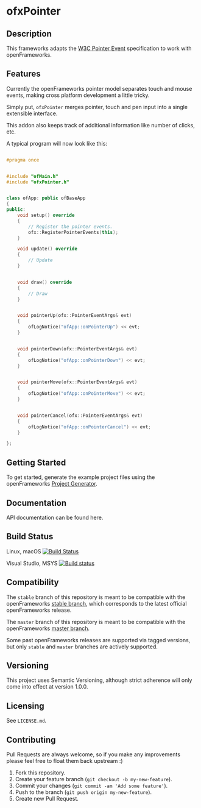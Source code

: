 ofxPointer
==========

## Description

This frameworks adapts the [W3C Pointer Event](http://www.w3.org/TR/pointerevents/) specification to work with openFrameworks.

## Features

Currently the openFrameworks pointer model separates touch and mouse events, making cross platform development a little tricky.

Simply put, `ofxPointer` merges pointer, touch and pen input into a single extensible interface.

This addon also keeps track of additional information like number of clicks, etc.

A typical program will now look like this:

```c++

#pragma once


#include "ofMain.h"
#include "ofxPointer.h"


class ofApp: public ofBaseApp
{
public:
    void setup() override
    {
        // Register the pointer events.
        ofx::RegisterPointerEvents(this);
    }

    void update() override
    {
        // Update
    }


    void draw() override
    {
        // Draw
    }


    void pointerUp(ofx::PointerEventArgs& evt)
    {
        ofLogNotice("ofApp::onPointerUp") << evt;
    }


    void pointerDown(ofx::PointerEventArgs& evt)
    {
        ofLogNotice("ofApp::onPointerDown") << evt;
    }


    void pointerMove(ofx::PointerEventArgs& evt)
    {
        ofLogNotice("ofApp::onPointerMove") << evt;
    }


    void pointerCancel(ofx::PointerEventArgs& evt)
    {
        ofLogNotice("ofApp::onPointerCancel") << evt;
    }

};

```

## Getting Started

To get started, generate the example project files using the openFrameworks [Project Generator](http://openframeworks.cc/learning/01_basics/how_to_add_addon_to_project/).

## Documentation

API documentation can be found here.

## Build Status

Linux, macOS [![Build Status](https://travis-ci.org/bakercp/ofxPointer.svg?branch=master)](https://travis-ci.org/bakercp/ofxPointer)

Visual Studio, MSYS [![Build status](https://ci.appveyor.com/api/projects/status/p2v0cy2yy8gli402/branch/master?svg=true)](https://ci.appveyor.com/project/bakercp/ofxpointer/branch/master)


## Compatibility

The `stable` branch of this repository is meant to be compatible with the openFrameworks [stable branch](https://github.com/openframeworks/openFrameworks/tree/stable), which corresponds to the latest official openFrameworks release.

The `master` branch of this repository is meant to be compatible with the openFrameworks [master branch](https://github.com/openframeworks/openFrameworks/tree/master).

Some past openFrameworks releases are supported via tagged versions, but only `stable` and `master` branches are actively supported.

## Versioning

This project uses Semantic Versioning, although strict adherence will only come into effect at version 1.0.0.

## Licensing

See `LICENSE.md`.

## Contributing

Pull Requests are always welcome, so if you make any improvements please feel free to float them back upstream :)

1. Fork this repository.
2. Create your feature branch (`git checkout -b my-new-feature`).
3. Commit your changes (`git commit -am 'Add some feature'`).
4. Push to the branch (`git push origin my-new-feature`).
5. Create new Pull Request.

